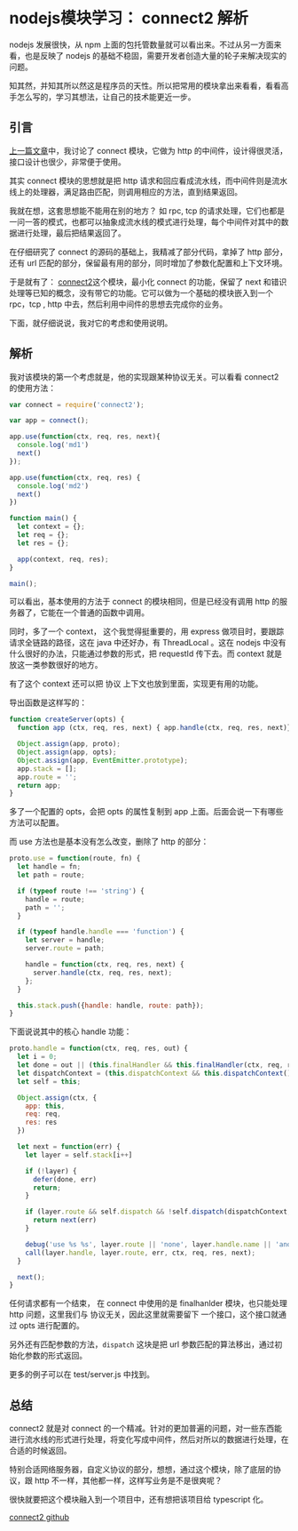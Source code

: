 # nodejs模块学习： connect2 解析
nodejs 发展很快，从 npm 上面的包托管数量就可以看出来。不过从另一方面来看，也是反映了 nodejs 的基础不稳固，需要开发者创造大量的轮子来解决现实的问题。

知其然，并知其所以然这是程序员的天性。所以把常用的模块拿出来看看，看看高手怎么写的，学习其想法，让自己的技术能更近一步。

## 引言
[上一篇文章](http://www.cnblogs.com/htoooth/p/7116480.html)中，我讨论了 connect 模块，它做为 http 的中间件，设计得很灵活，接口设计也很少，非常便于使用。

其实 connect 模块的思想就是把 http 请求和回应看成流水线，而中间件则是流水线上的处理器，满足路由匹配，则调用相应的方法，直到结果返回。

我就在想，这套思想能不能用在别的地方？ 如 rpc, tcp 的请求处理，它们也都是一问一答的模式，也都可以抽象成流水线的模式进行处理，每个中间件对其中的数据进行处理，最后把结果返回了。

在仔细研究了 connect 的源码的基础上，我精减了部分代码，拿掉了 http 部分， 还有 url 匹配的部分，保留最有用的部分，同时增加了参数化配置和上下文环境。

于是就有了： [connect2](https://www.npmjs.com/package/connect2)这个模块，最小化 connect 的功能，保留了 next 和错识处理等已知的概念，没有带它的功能。它可以做为一个基础的模块嵌入到一个 rpc，tcp , http 中去，然后利用中间件的思想去完成你的业务。

下面，就仔细说说，我对它的考虑和使用说明。

## 解析
我对该模块的第一个考虑就是，他的实现跟某种协议无关。可以看看 connect2 的使用方法：

```js
var connect = require('connect2');

var app = connect();

app.use(function(ctx, req, res, next){
  console.log('md1')
  next()
});

app.use(function(ctx, req, res) {
  console.log('md2')
  next()
})

function main() {
  let context = {};
  let req = {};
  let res = {};

  app(context, req, res);
}

main();
```

可以看出，基本使用的方法于 connect 的模块相同，但是已经没有调用 http 的服务器了，它能在一个普通的函数中调用。

同时，多了一个 context， 这个我觉得挺重要的，用 express 做项目时，要跟踪请求全链路的路径，这在 java 中还好办，有 ThreadLocal 。这在 nodejs 中没有什么很好的办法，只能通过参数的形式，把 requestId 传下去。而 context 就是放这一类参数很好的地方。

有了这个 context 还可以把 协议 上下文也放到里面，实现更有用的功能。

导出函数是这样写的：

```js
function createServer(opts) {
  function app (ctx, req, res, next) { app.handle(ctx, req, res, next)}

  Object.assign(app, proto);
  Object.assign(app, opts);
  Object.assign(app, EventEmitter.prototype);
  app.stack = [];
  app.route = '';
  return app;
}
```

多了一个配置的 opts，会把 opts 的属性复制到 app 上面。后面会说一下有哪些方法可以配置。

而 use 方法也是基本没有怎么改变，删除了 http 的部分：

```js
proto.use = function(route, fn) {
  let handle = fn;
  let path = route;

  if (typeof route !== 'string') {
    handle = route;
    path = '';
  }

  if (typeof handle.handle === 'function') {
    let server = handle;
    server.route = path;

    handle = function(ctx, req, res, next) {
      server.handle(ctx, req, res, next);
    };
  }

  this.stack.push({handle: handle, route: path});
}

```

下面说说其中的核心 handle 功能：

```js
proto.handle = function(ctx, req, res, out) {
  let i = 0;
  let done = out || (this.finalHandler && this.finalHandler(ctx, req, res)) || NOOP;
  let dispatchContext = (this.dispatchContext && this.dispatchContext()) || {};
  let self = this;

  Object.assign(ctx, {
    app: this,
    req: req,
    res: res
  })

  let next = function(err) {
    let layer = self.stack[i++]

    if (!layer) {
      defer(done, err)
      return;
    }

    if (layer.route && self.dispatch && !self.dispatch(dispatchContext, layer.route, req)) {
      return next(err)
    }

    debug('use %s %s', layer.route || 'none', layer.handle.name || 'anonymous');
    call(layer.handle, layer.route, err, ctx, req, res, next);
  }

  next();
}
```

任何请求都有一个结束， 在 connect 中使用的是 finalhanlder 模块，也只能处理 http 问题，这里我们与 协议无关，因此这里就需要留下 一个接口，这个接口就通过 opts 进行配置的。

另外还有匹配参数的方法，`dispatch` 这块是把 url 参数匹配的算法移出，通过初始化参数的形式返回。

更多的例子可以在 test/server.js 中找到。

## 总结

connect2 就是对 connect 的一个精减。针对的更加普遍的问题，对一些东西能进行流水线的形式进行处理，将变化写成中间件，然后对所以的数据进行处理，在合适的时候返回。

特别合适网络服务器，自定义协议的部分，想想，通过这个模块，除了底层的协议，跟 http 不一样，其他都一样，这样写业务是不是很爽呢？

很快就要把这个模块融入到一个项目中，还有想把该项目给 typescript 化。

[connect2 github](https://github.com/htoooth/mini-connect)
